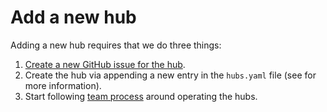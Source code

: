 # Add a new hub

Adding a new hub requires that we do three things:

1. [Create a new GitHub issue for the hub](https://github.com/2i2c-org/pilot-hubs/issues/new).
2. Create the hub via appending a new entry in the `hubs.yaml` file (see [](../configure/hub-config.md) for more information).
3. Start following [team process](team-process) around operating the hubs.
